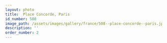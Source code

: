```yaml
---
layout: photo
title:  Place Concorde, Paris
id_number: 508
image_path: /assets/images/gallery/france/508--place-concorde--paris.jpg
description: ''
order_number: 2
---
```

